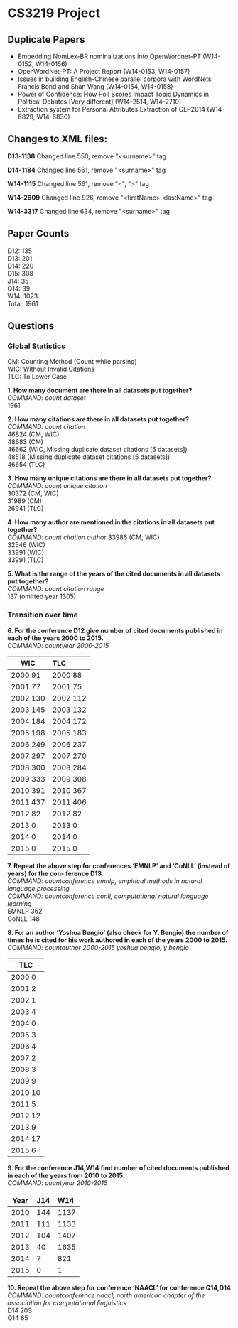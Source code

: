 # CS3219 Project

## Duplicate Papers 
* Embedding NomLex-BR nominalizations into OpenWordnet-PT (W14-0152, W14-0156)
* OpenWordNet-PT: A Project Report (W14-0153, W14-0157)
* Issues in building English-Chinese parallel corpora with WordNets Francis Bond and Shan Wang (W14-0154, W14-0158)
* Power of Confidence: How Poll Scores Impact Topic Dynamics in Political Debates [Very different] (W14-2514, W14-2710)
* Extraction system for Personal Attributes Extraction of CLP2014 (W14-6829, W14-6830)


## Changes to XML files:

**D13-1138**
Changed line 550, remove "\<surname>" tag

**D14-1184**
Changed line 561, remove "\<surname>" tag

**W14-1115**
Changed line 561, remove "<", ">" tag

**W14-2609**
Changed line 926, remove "\<firstName>.\<lastName>" tag

**W14-3317**
Changed line 634, remove "\<surname>" tag

## Paper Counts

D12: 135<br>
D13: 201<br>
D14: 220<br>
D15: 308<br>
J14: 35<br>
Q14: 39<br>
W14: 1023<br>
Total: 1961

## Questions

### Global Statistics

CM: Counting Method (Count while parsing)<br>
WIC: Without Invalid Citations<br>
TLC: To Lower Case

**1. How many document are there in all datasets put together?**<br>
*COMMAND: count dataset*<br>
1961

**2. How many citations are there in all datasets put together?**<br>
*COMMAND: count citation*<br>
46824 (CM, WIC)<br>
48683 (CM)<br>
46662 (WIC, Missing duplicate dataset citations [5 datasets])<br>
48518 (Missing duplicate dataset citations [5 datasets])<br>
46654 (TLC)

**3. How many unique citations are there in all datasets put together?**<br>
*COMMAND: count unique citation*<br>
30372 (CM, WIC)<br>
31989 (CM)<br>
26941 (TLC)

**4. How many author are mentioned in the citations in all datasets put together?**<br>
*COMMAND: count citation author*
33986 (CM, WIC)<br>
32546 (WIC)<br>
33991 (WIC)<br>
33991 (TLC)

**5. What is the range of the years of the cited documents in all datasets put together?**<br>
*COMMAND: count citation range*<br>
137 (omitted year 1305)

### Transition over time
**6. For the conference D12 give number of cited documents published in each of the years 2000 to 2015.**<br>
*COMMAND: countyear 2000-2015*<br>

| WIC      | TLC      |
| ---------|:---------|
| 2000 91  | 2000 88  |
| 2001 77  | 2001 75  |
| 2002 130 | 2002 112 |
| 2003 145 | 2003 132 |
| 2004 184 | 2004 172 |
| 2005 198 | 2005 183 |
| 2006 249 | 2006 237 |
| 2007 297 | 2007 270 |
| 2008 300 | 2008 284 |
| 2009 333 | 2009 308 |
| 2010 391 | 2010 367 |
| 2011 437 | 2011 406 |
| 2012 82  | 2012 82  |
| 2013 0   | 2013 0   |
| 2014 0   | 2014 0   |
| 2015 0   | 2015 0   |

**7. Repeat the above step for conferences ‘EMNLP’ and ‘CoNLL’ (instead of years) for the con- ference D13.**<br>
*COMMAND: countconference emnlp, empirical methods in natural language processing*<br>
*COMMAND: countconference conll, computational natural language learning*<br>
EMNLP 362<br>
CoNLL 148

**8. For an author ‘Yoshua Bengio’ (also check for Y. Bengio) the number of times he is cited for his work authored in each of the years 2000 to 2015.**<br>
*COMMAND: countauthor 2000-2015 yoshua bengio, y bengio*<br>

| TLC      |
| ---------|
| 2000 0   |
| 2001 2   |
| 2002 1   |
| 2003 4   |
| 2004 0   |
| 2005 3   |
| 2006 4   |
| 2007 2   |
| 2008 3   |
| 2009 9   |
| 2010 10  |
| 2011 5   |
| 2012 12  |
| 2013 9   |
| 2014 17  |
| 2015 6   |

**9. For the conference J14,W14 find number of cited documents published in each of the years from 2010 to 2015.**<br>
*COMMAND: countyear 2010-2015*<br>

| Year | J14  | W14  |
| -----|:-----|:-----|
| 2010 | 144  | 1137 |
| 2011 | 111  | 1133 |
| 2012 | 104  | 1407 |
| 2013 | 40   | 1635 |
| 2014 | 7    | 821  |
| 2015 | 0    | 1    |

**10. Repeat the above step for conference ‘NAACL’ for conference Q14,D14**<br>
*COMMAND: countconference naacl, north american chapter of the association for computational linguistics*<br>
D14 203<br>
Q14 65
